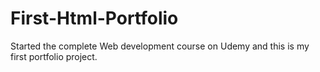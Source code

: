 # First-Html-Portfolio
Started the complete Web development course on Udemy and this is my first portfolio project.
